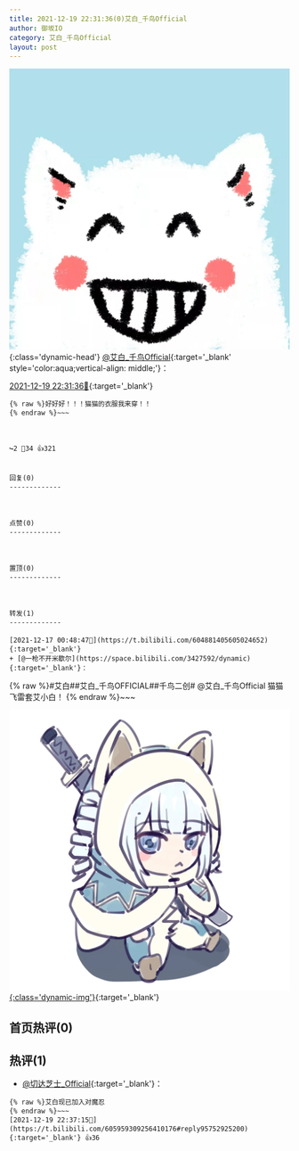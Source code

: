 ```yaml
---
title: 2021-12-19 22:31:36(0)艾白_千鸟Official
author: 御坂IO
category: 艾白_千鸟Official
layout: post
---
```


![img](/images/9ae8b9445fd0665cc014d9080156a45271be73c6.jpg){:class='dynamic-head'}
[@艾白_千鸟Official](https://space.bilibili.com/334537711/dynamic){:target='_blank' style='color:aqua;vertical-align: middle;'}：

[2021-12-19 22:31:36🔗](https://t.bilibili.com/605959309256410176){:target='_blank'}

~~~
{% raw %}好好好！！！猫猫的衣服我来穿！！
{% endraw %}~~~



↪️2 💬34 👍321


回复(0)
-------------



点赞(0)
-------------



置顶(0)
-------------



转发(1)
-------------

[2021-12-17 00:48:47🔗](https://t.bilibili.com/604881405605024652){:target='_blank'}
+ [@一枪不开米歇尔](https://space.bilibili.com/3427592/dynamic){:target='_blank'}：
~~~
{% raw %}#艾白##艾白_千鸟OFFICIAL##千鸟二创# @艾白_千鸟Official 猫猫飞雷套艾小白！
{% endraw %}~~~


[![img](/images/9f44e6ca13313f5c8636ae6a8bfe29b10f0264c4.jpg){:class='dynamic-img'}](/images/9f44e6ca13313f5c8636ae6a8bfe29b10f0264c4.jpg){:target='_blank'}




首页热评(0)
-------------



热评(1)
-------------

+ [@切达芝士_Official](https://space.bilibili.com/110211742/dynamic){:target='_blank'}：
~~~
{% raw %}艾白现已加入对魔忍
{% endraw %}~~~
[2021-12-19 22:37:15🔗](https://t.bilibili.com/605959309256410176#reply95752925200){:target='_blank'} 👍36


